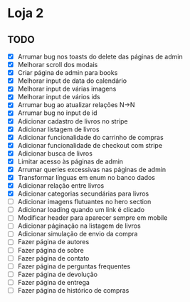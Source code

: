 # Loja 2

## TODO

-   [x] Arrumar bug nos toasts do delete das páginas de admin
-   [x] Melhorar scroll dos modais
-   [x] Criar página de admin para books
-   [x] Melhorar input de data do calendário
-   [x] Melhorar input de várias imagens
-   [x] Melhorar input de vários ids
-   [x] Arrumar bug ao atualizar relações N->N
-   [x] Arrumar bug no input de id
-   [x] Adicionar cadastro de livros no stripe
-   [x] Adicionar listagem de livros
-   [x] Adicionar funcionalidade do carrinho de compras
-   [x] Adicionar funcionalidade de checkout com stripe
-   [x] Adicionar busca de livros
-   [x] Limitar acesso às páginas de admin
-   [x] Arrumar queries excessivas nas páginas de admin
-   [x] Transformar línguas em enum no banco dados
-   [x] Adicionar relação entre lívros
-   [x] Adicionar categorias secundárias para livros
-   [ ] Adicionar imagens flutuantes no hero section
-   [ ] Adicionar loading quando um link é clicado
-   [ ] Modificar header para aparecer sempre em mobile
-   [ ] Adicionar páginação na listagem de livros
-   [ ] Adicionar simulação de envio da compra
-   [ ] Fazer página de autores
-   [ ] Fazer página de sobre
-   [ ] Fazer página de contato
-   [ ] Fazer página de perguntas frequentes
-   [ ] Fazer página de devolução
-   [ ] Fazer página de entrega
-   [ ] Fazer página de histórico de compras
